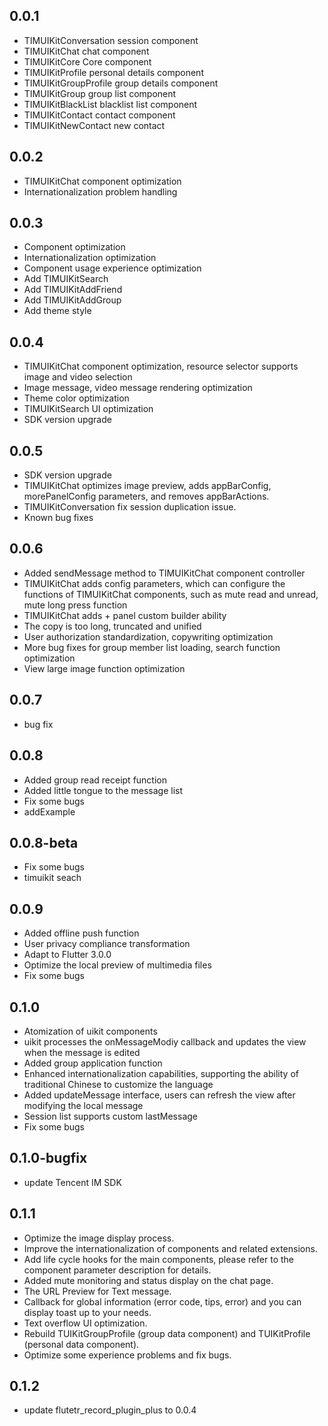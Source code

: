 ## 0.0.1

* TIMUIKitConversation session component
* TIMUIKitChat chat component
* TIMUIKitCore Core component
* TIMUIKitProfile personal details component
* TIMUIKitGroupProfile group details component
* TIMUIKitGroup group list component
* TIMUIKitBlackList blacklist list component
* TIMUIKitContact contact component
* TIMUIKitNewContact new contact

## 0.0.2
* TIMUIKitChat component optimization
* Internationalization problem handling

## 0.0.3
* Component optimization
* Internationalization optimization
* Component usage experience optimization
* Add TIMUIKitSearch
* Add TIMUIKitAddFriend
* Add TIMUIKitAddGroup
* Add theme style

## 0.0.4
* TIMUIKitChat component optimization, resource selector supports image and video selection
* Image message, video message rendering optimization
* Theme color optimization
* TIMUIKitSearch UI optimization
* SDK version upgrade

## 0.0.5
* SDK version upgrade
* TIMUIKitChat optimizes image preview, adds appBarConfig, morePanelConfig parameters, and removes appBarActions.
* TIMUIKitConversation fix session duplication issue.
* Known bug fixes

## 0.0.6
* Added sendMessage method to TIMUIKitChat component controller
* TIMUIKitChat adds config parameters, which can configure the functions of TIMUIKitChat components, such as mute read and unread, mute long press function
* TIMUIKitChat adds + panel custom builder ability
* The copy is too long, truncated and unified
* User authorization standardization, copywriting optimization
* More bug fixes for group member list loading, search function optimization
* View large image function optimization

## 0.0.7
* bug fix

## 0.0.8
* Added group read receipt function
* Added little tongue to the message list
* Fix some bugs
* addExample

## 0.0.8-beta
* Fix some bugs
* timuikit seach

## 0.0.9
* Added offline push function
* User privacy compliance transformation
* Adapt to Flutter 3.0.0
* Optimize the local preview of multimedia files
* Fix some bugs

## 0.1.0
* Atomization of uikit components
* uikit processes the onMessageModiy callback and updates the view when the message is edited
* Added group application function
* Enhanced internationalization capabilities, supporting the ability of traditional Chinese to customize the language
* Added updateMessage interface, users can refresh the view after modifying the local message
* Session list supports custom lastMessage
* Fix some bugs

## 0.1.0-bugfix
* update Tencent IM SDK

## 0.1.1
* Optimize the image display process.
* Improve the internationalization of components and related extensions.
* Add life cycle hooks for the main components, please refer to the component parameter description for details.
* Added mute monitoring and status display on the chat page.
* The URL Preview for Text message.
* Callback for global information (error code, tips, error) and you can display toast up to your needs.
* Text overflow UI optimization.
* Rebuild TUIKitGroupProfile (group data component) and TUIKitProfile (personal data component).
* Optimize some experience problems and fix bugs.

## 0.1.2
* update flutetr_record_plugin_plus to 0.0.4